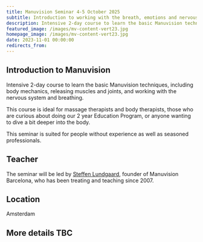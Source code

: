 ```yaml
---
title: Manuvision Seminar 4-5 October 2025
subtitle: Introduction to working with the breath, emotions and nervous system
description: Intensive 2-day course to learn the basic Manuvision techniques, including body mechanics, releasing muscles and joints, and working with the nervous system and breathing
featured_image: /images/mv-content-vert23.jpg
homepage_image: /images/mv-content-vert23.jpg
date: 2023-11-01 00:00:00
redirects_from:
---
```


## Introduction to Manuvision

Intensive 2-day course to learn the basic Manuvision techniques, including body mechanics, releasing muscles and joints, and working with the nervous system and breathing.

This course is ideal for massage therapists and body therapists, those who are curious about doing our 2 year Education Program, or anyone wanting to dive a bit deeper into the body.

This seminar is suited for people without experience as well as seasoned professionals.

## Teacher

The seminar will be led by [Steffen Lundgaard](https://manuvision.es/en/steffen-en/), founder of Manuvision Barcelona, who has been treating and teaching since 2007.

## Location

Amsterdam 

## More details TBC